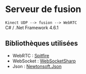 # Serveur de fusion
``
Kinect UDP --> fusion --> WebRTC  
``  
C# / .Net Framework 4.6.1  

## Bibliothèques utilisées
- WebRTC : [Spitfire](https://github.com/RainwayApp/spitfire) 
- WebSocket : [WebSocketSharp](https://github.com/sta/websocket-sharp) 
- Json : [Newtonsoft.Json](https://github.com/JamesNK/Newtonsoft.Json)
 